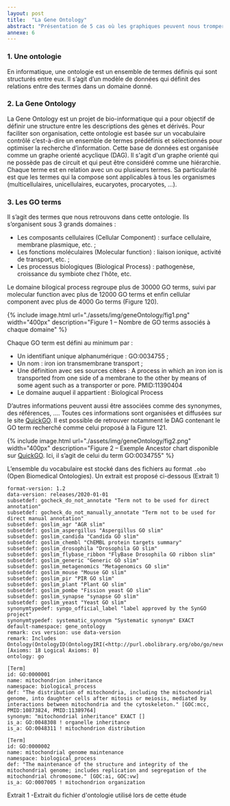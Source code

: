 ```yaml
---
layout: post
title:  "La Gene Ontology"
abstract: "Présentation de 5 cas où les graphiques peuvent nous tromper."
annexe: 6
---
```


### 1. Une ontologie

En informatique, une ontologie est un ensemble de termes définis qui sont structurés entre eux. Il s’agit d’un modèle de données qui définit des relations entre des termes dans un domaine donné.

### 2. La Gene Ontology
La Gene Ontology est un projet de bio-informatique qui a pour objectif de définir une structure entre les descriptions des gènes et dérivés.  Pour faciliter son organisation, cette ontologie est basée sur un vocabulaire contrôlé c’est-à-dire un ensemble de termes prédéfinis et sélectionnés pour optimiser la recherche d’information. Cette base de données est organisée comme un graphe orienté acyclique (DAG). Il s'agit d'un graphe orienté qui ne possède pas de circuit et qui peut être considéré comme une hiérarchie. Chaque terme est en relation avec un ou plusieurs termes. Sa particularité est que les termes qui la compose sont applicables à tous les organismes (multicellulaires, unicellulaires, eucaryotes, procaryotes, …).

### 3. Les GO terms

Il s’agit des termes que nous retrouvons dans cette ontologie. Ils s’organisent sous 3 grands domaines :

- Les composants cellulaires (Cellular Component) : surface cellulaire, membrane plasmique, etc. ;
- Les fonctions moléculaires (Molecular function) : liaison ionique, activité de transport, etc. ;
- Les processus biologiques (Biological Process) : pathogenèse, croissance du symbiote chez l'hôte, etc.

Le domaine bilogical process regroupe plus de 30000 GO terms, suivi par molecular function avec plus de 12000 GO terms et enfin cellular component avec plus de 4000 Go terms (Figure 120).

{% include image.html url="./assets/img/geneOntology/fig1.png" width="400px" description="Figure 1 – Nombre de GO terms associés à chaque domaine" %}

Chaque GO term est défini au minimum par :

- Un identifiant unique alphanumérique : GO:0034755 ;
- Un nom : iron ion transmembrane transport ; 
- Une définition avec ses sources citées : A process in which an iron ion is transported from one side of a membrane to the other by means of some agent such as a transporter or pore. PMID:11390404
- Le domaine auquel il appartient : Biological Process

D’autres informations peuvent aussi être associées comme des synonymes, des références, …. Toutes ces informations sont organisées et diffusées sur le site [QuickGO](https://www.ebi.ac.uk/QuickGO/). Il est possible de retrouver notamment le DAG contenant le GO term recherché comme celui proposé à la Figure 121. 

 {% include image.html url="./assets/img/geneOntology/fig2.png" width="400px" description="Figure 2 – Exemple Ancestor chart disponible sur <a href='https://www.ebi.ac.uk/QuickGO/GTerm?id=GO:0034755' target='_blank'>QuickGO</a>. Ici, il s’agit de celui du term GO:0034755" %}

L’ensemble du vocabulaire est stocké dans des fichiers au format `.obo` (Open Biomedical Ontologies). Un extrait est proposé ci-dessous (Extrait 1)

```
format-version: 1.2
data-version: releases/2020-01-01
subsetdef: gocheck_do_not_annotate "Term not to be used for direct annotation"
subsetdef: gocheck_do_not_manually_annotate "Term not to be used for direct manual annotation"
subsetdef: goslim_agr "AGR slim"
subsetdef: goslim_aspergillus "Aspergillus GO slim"
subsetdef: goslim_candida "Candida GO slim"
subsetdef: goslim_chembl "ChEMBL protein targets summary"
subsetdef: goslim_drosophila "Drosophila GO slim"
subsetdef: goslim_flybase_ribbon "FlyBase Drosophila GO ribbon slim"
subsetdef: goslim_generic "Generic GO slim"
subsetdef: goslim_metagenomics "Metagenomics GO slim"
subsetdef: goslim_mouse "Mouse GO slim"
subsetdef: goslim_pir "PIR GO slim"
subsetdef: goslim_plant "Plant GO slim"
subsetdef: goslim_pombe "Fission yeast GO slim"
subsetdef: goslim_synapse "synapse GO slim"
subsetdef: goslim_yeast "Yeast GO slim"
synonymtypedef: syngo_official_label "label approved by the SynGO project"
synonymtypedef: systematic_synonym "Systematic synonym" EXACT
default-namespace: gene_ontology
remark: cvs version: use data-version
remark: Includes Ontology(OntologyID(OntologyIRI(<http://purl.obolibrary.org/obo/go/never_in_taxon.owl>))) [Axioms: 18 Logical Axioms: 0]
ontology: go

[Term]
id: GO:0000001
name: mitochondrion inheritance
namespace: biological_process
def: "The distribution of mitochondria, including the mitochondrial genome, into daughter cells after mitosis or meiosis, mediated by interactions between mitochondria and the cytoskeleton." [GOC:mcc, PMID:10873824, PMID:11389764]
synonym: "mitochondrial inheritance" EXACT []
is_a: GO:0048308 ! organelle inheritance
is_a: GO:0048311 ! mitochondrion distribution

[Term]
id: GO:0000002
name: mitochondrial genome maintenance
namespace: biological_process
def: "The maintenance of the structure and integrity of the mitochondrial genome; includes replication and segregation of the mitochondrial chromosome." [GOC:ai, GOC:vw]
is_a: GO:0007005 ! mitochondrion organization
```

<figcaption>Extrait 1 -Extrait du fichier d'ontologie utilisé lors de cette étude</figcaption>
<br>